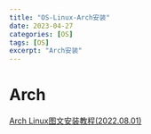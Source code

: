 ```yaml
---
title: "OS-Linux-Arch安装"
date: 2023-04-27
categories: [OS]
tags: [OS]
excerpt: "Arch安装"
---
```


# Arch

[Arch Linux图文安装教程(2022.08.01)](https://blog.csdn.net/love906897406/article/details/126109464)